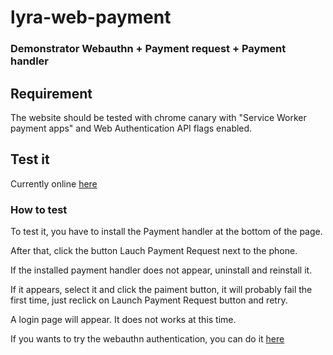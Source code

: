 # lyra-web-payment

### Demonstrator Webauthn + Payment request + Payment handler

## Requirement
The website should be tested with chrome canary with "Service Worker payment apps" and Web Authentication API flags enabled.

## Test it
Currently online [here](https://test-payment-handler.appspot.com/)


### How to test
To test it, you have to install the Payment handler at the bottom of the page.

After that, click the button Lauch Payment Request next to the phone.

If the installed payment handler does not appear, uninstall and reinstall it.

If it appears, select it and click the paiment button, it will probably fail the first time, just reclick on Launch Payment Request button and retry.

A login page will appear. It does not works at this time.

If you wants to try the webauthn authentication, you can do it [here](https://test-payment-handler.appspot.com/pages/authentication.html)